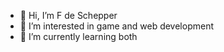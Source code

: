 - 👋 Hi, I’m F de Schepper
- 👀 I’m interested in game and web development
- 🌱 I’m currently learning both

<!---
fdschepper/fdschepper is a ✨ special ✨ repository because its `README.md` (this file) appears on your GitHub profile.
You can click the Preview link to take a look at your changes.
--->
